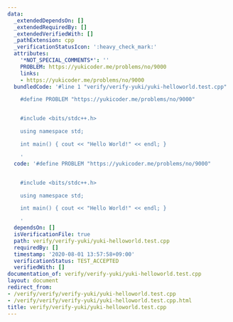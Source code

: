 ```yaml
---
data:
  _extendedDependsOn: []
  _extendedRequiredBy: []
  _extendedVerifiedWith: []
  _pathExtension: cpp
  _verificationStatusIcon: ':heavy_check_mark:'
  attributes:
    '*NOT_SPECIAL_COMMENTS*': ''
    PROBLEM: https://yukicoder.me/problems/no/9000
    links:
    - https://yukicoder.me/problems/no/9000
  bundledCode: '#line 1 "verify/verify-yuki/yuki-helloworld.test.cpp"

    #define PROBLEM "https://yukicoder.me/problems/no/9000"


    #include <bits/stdc++.h>

    using namespace std;

    int main() { cout << "Hello World!" << endl; }

    '
  code: '#define PROBLEM "https://yukicoder.me/problems/no/9000"


    #include <bits/stdc++.h>

    using namespace std;

    int main() { cout << "Hello World!" << endl; }

    '
  dependsOn: []
  isVerificationFile: true
  path: verify/verify-yuki/yuki-helloworld.test.cpp
  requiredBy: []
  timestamp: '2020-08-01 13:57:58+09:00'
  verificationStatus: TEST_ACCEPTED
  verifiedWith: []
documentation_of: verify/verify-yuki/yuki-helloworld.test.cpp
layout: document
redirect_from:
- /verify/verify/verify-yuki/yuki-helloworld.test.cpp
- /verify/verify/verify-yuki/yuki-helloworld.test.cpp.html
title: verify/verify-yuki/yuki-helloworld.test.cpp
---
```


